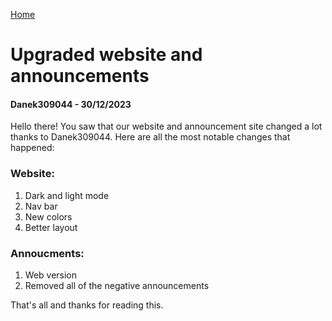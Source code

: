 <i class="fa-solid fa-house"></i> [Home](./)
# Upgraded website and announcements
#### Danek309044 - 30/12/2023

Hello there! You saw that our website and announcement site changed a lot thanks to Danek309044. Here are all the most notable changes that happened:

### Website:
1. Dark and light mode
2. Nav bar
3. New colors
4. Better layout

### Annoucments:
1. Web version
2. Removed all of the negative announcements

That's all and thanks for reading this.
